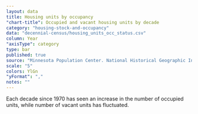 ```yaml
---
layout: data
title: Housing units by occupancy
"chart-title": Occupied and vacant housing units by decade
category: "housing-stock-and-occupancy"
data: "decennial-census/housing_units_occ_status.csv"
column: Year
"axisType": category
type: bar
published: true
source: "Minnesota Population Center. National Historical Geographic Information System: Version 2.0. Minneapolis, MN: University of Minnesota 2011."
scale: "5"
colors: YlGn
"yFormat": ","
notes: ""
---
```


Each decade since 1970 has seen an increase in the number of occupied units, while number of vacant units has fluctuated.